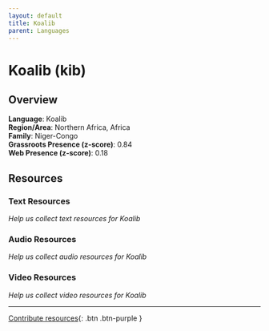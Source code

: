 ```yaml
---
layout: default
title: Koalib
parent: Languages
---
```


# Koalib (kib)

## Overview

**Language**: Koalib  
**Region/Area**: Northern Africa, Africa  
**Family**: Niger-Congo  
**Grassroots Presence (z-score)**: 0.84  
**Web Presence (z-score)**: 0.18  

## Resources

### Text Resources
*Help us collect text resources for Koalib*

### Audio Resources
*Help us collect audio resources for Koalib*

### Video Resources
*Help us collect video resources for Koalib*

---

[Contribute resources](https://forms.office.com/e/1SfLJx3u1r){: .btn .btn-purple }
